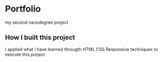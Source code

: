 # Portfolio

my second nanodegree project 

## How I built this project

I applied what i have learned througth HTML CSS Responsive techniques to execute this project 
